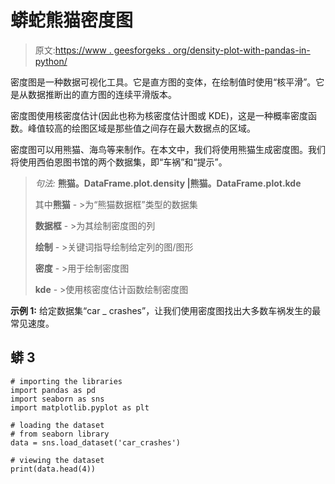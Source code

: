 # 蟒蛇熊猫密度图

> 原文:[https://www . geesforgeks . org/density-plot-with-pandas-in-python/](https://www.geeksforgeeks.org/density-plots-with-pandas-in-python/)

密度图是一种数据可视化工具。它是直方图的变体，在绘制值时使用“核平滑”。它是从数据推断出的直方图的连续平滑版本。

密度图使用核密度估计(因此也称为核密度估计图或 KDE)，这是一种概率密度函数。峰值较高的绘图区域是那些值之间存在最大数据点的区域。

密度图可以用熊猫、海鸟等来制作。在本文中，我们将使用熊猫生成密度图。我们将使用西伯恩图书馆的两个数据集，即“车祸”和“提示”。

> *句法:* **熊猫。DataFrame.plot.density |熊猫。DataFrame.plot.kde**
> 
> 其中**熊猫** - >为“熊猫数据框”类型的数据集
> 
> **数据框** - >为其绘制密度图的列
> 
> **绘制** - >关键词指导绘制给定列的图/图形
> 
> **密度** - >用于绘制密度图
> 
> **kde** - >使用核密度估计函数绘制密度图

**示例 1:** 给定数据集“car _ crashes”，让我们使用密度图找出大多数车祸发生的最常见速度。

## 蟒 3

```
# importing the libraries
import pandas as pd
import seaborn as sns
import matplotlib.pyplot as plt

# loading the dataset
# from seaborn library
data = sns.load_dataset('car_crashes')

# viewing the dataset
print(data.head(4))
```